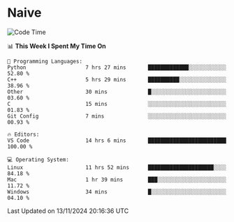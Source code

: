 # Naive
<!-- ## 日拱一卒，功不唐捐 -->
<!-- [![GitHub Streak](https://streak-stats.demolab.com/?user=XiaoXKKK)](https://git.io/streak-stats) -->
<!--START_SECTION:waka-->
![Code Time](http://img.shields.io/badge/Code%20Time-32%20hrs%2010%20mins-blue)

📊 **This Week I Spent My Time On** 

```text
💬 Programming Languages: 
Python                   7 hrs 27 mins       █████████████░░░░░░░░░░░░   52.80 % 
C++                      5 hrs 29 mins       ██████████░░░░░░░░░░░░░░░   38.96 % 
Other                    30 mins             █░░░░░░░░░░░░░░░░░░░░░░░░   03.60 % 
C                        15 mins             ░░░░░░░░░░░░░░░░░░░░░░░░░   01.83 % 
Git Config               7 mins              ░░░░░░░░░░░░░░░░░░░░░░░░░   00.93 % 

🔥 Editors: 
VS Code                  14 hrs 6 mins       █████████████████████████   100.00 % 

💻 Operating System: 
Linux                    11 hrs 52 mins      █████████████████████░░░░   84.18 % 
Mac                      1 hr 39 mins        ███░░░░░░░░░░░░░░░░░░░░░░   11.72 % 
Windows                  34 mins             █░░░░░░░░░░░░░░░░░░░░░░░░   04.10 % 
```


 Last Updated on 13/11/2024 20:16:36 UTC
<!--END_SECTION:waka-->
